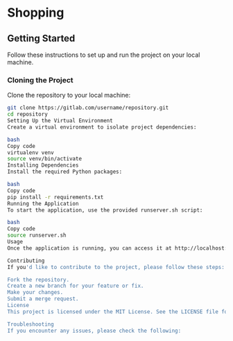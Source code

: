 # Shopping

## Getting Started

Follow these instructions to set up and run the project on your local machine.

### Cloning the Project

Clone the repository to your local machine:

```bash
git clone https://gitlab.com/username/repository.git
cd repository
Setting Up the Virtual Environment
Create a virtual environment to isolate project dependencies:

bash
Copy code
virtualenv venv
source venv/bin/activate
Installing Dependencies
Install the required Python packages:

bash
Copy code
pip install -r requirements.txt
Running the Application
To start the application, use the provided runserver.sh script:

bash
Copy code
source runserver.sh
Usage
Once the application is running, you can access it at http://localhost:8000 or the URL specified in the runserver.sh script.

Contributing
If you'd like to contribute to the project, please follow these steps:

Fork the repository.
Create a new branch for your feature or fix.
Make your changes.
Submit a merge request.
License
This project is licensed under the MIT License. See the LICENSE file for details.

Troubleshooting
If you encounter any issues, please check the following:

